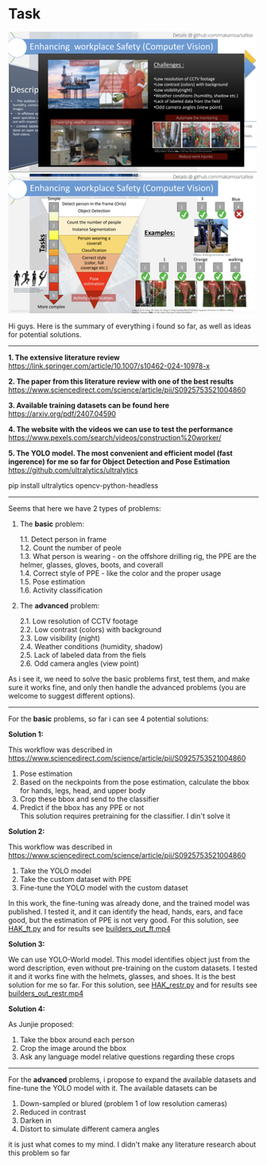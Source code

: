 # Task

<img src="assets/1.png" alt="" width="500"/>

<img src="assets/2.png" alt="" width="500"/>

Hi guys. Here is the summary of everything i found so far, as well as ideas for potential solutions.

_______________________________________________________________________________________________________________________________________  

**1. The extensive literature review**  
https://link.springer.com/article/10.1007/s10462-024-10978-x  

**2. The paper from this literature review with one of the best results**  
https://www.sciencedirect.com/science/article/pii/S0925753521004860  

**3. Available training datasets can be found here**   
https://arxiv.org/pdf/2407.04590

**4. The website with the videos we can use to test the performance**  
https://www.pexels.com/search/videos/construction%20worker/

**5. The YOLO model. The most convenient and efficient model (fast ingerence) for me so far for Object Detection and Pose Estimation**  
https://github.com/ultralytics/ultralytics  

 pip install ultralytics opencv-python-headless  

_______________________________________________________________________________________________________________________________________

Seems that here we have 2 types of problems:  
1. The **basic** problem:
   
   1.1. Detect person in frame  
   1.2. Count the number  of peole  
   1.3. What person is wearing - on the offshore drilling rig, the PPE are the helmer, glasses, gloves, boots, and coverall  
   1.4. Correct style of PPE - like the color and the proper usage  
   1.5. Pose estimation  
   1.6. Activity classification
   
2. The **advanced** problem:
   
   2.1. Low resolution of CCTV footage  
   2.2. Low contrast (colors) with background  
   2.3. Low visibility (night)  
   2.4. Weather conditions (humidity, shadow)  
   2.5. Lack of labeled data from the fiels  
   2.6. Odd camera angles (view point)  

As i see it, we need to solve the basic problems first, test them, and make sure it works fine, and only then handle the advanced problems (you are welcome to suggest different options).  

_______________________________________________________________________________________________________________________________________

For the **basic** problems, so far i can see 4 potential solutions:  

**Solution 1:**  

This workflow was described in https://www.sciencedirect.com/science/article/pii/S0925753521004860  
1. Pose estimation
2. Based on the neckpoints from the pose estimation, calculate the bbox for hands, legs, head, and upper body
3. Crop these bbox and send to the classifier
4. Predict if the bbox has any PPE or not  
   This solution requires pretraining for the classifier. I din't solve it

**Solution 2:** 

This workflow was described in [https://www.sciencedirect.com/science/article/pii/S0925753521004860  ](https://arxiv.org/pdf/2407.04590)  
1. Take the YOLO model
2. Take the custom dataset with PPE
3. Fine-tune the YOLO model with the custom dataset

In this work, the fine-tuning was already done, and the trained model was published. I tested it, and it can identify the head, hands, ears, and face good, but the estimation of PPE is not very good. For this solution, see [HAK_ft.py](HAK_ft.py) and for results see [builders_out_ft.mp4](builders_out_ft.mp4)   

**Solution 3:** 

We can use YOLO-World model. This model identifies object just from the word description, even without pre-training on the custom datasets. I tested it and it works fine with the helmets, glasses, and shoes. It is the best solution for me so far. For this solution, see [HAK_restr.py](HAK_restr.py) and for results see [builders_out_restr.mp4](builders_out_restr.mp4)  

**Solution 4:**  

As Junjie proposed:  
1. Take the bbox around each person  
2. Crop the image around the bbox
3. Ask any language model relative questions regarding these crops

_______________________________________________________________________________________________________________________________________

For the **advanced** problems, i propose to expand the available datasets and fine-tune the YOLO model with it. The available datasets can be   
1. Down-sampled or blured (problem 1 of low resolution cameras)  
2. Reduced in contrast  
3. Darken in  
4. Distort to simulate different camera angles  

it is just what comes to my mind. I didn't make any literature research about this problem so far  
